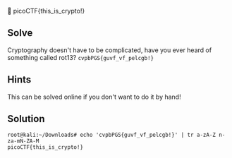 :checkered_flag: picoCTF{this_is_crypto!}

## Solve
Cryptography doesn't have to be complicated, have you ever heard of something called rot13? `cvpbPGS{guvf_vf_pelcgb!}`

## Hints
This can be solved online if you don't want to do it by hand!

## Solution
```
root@kali:~/Downloads# echo 'cvpbPGS{guvf_vf_pelcgb!}' | tr a-zA-Z n-za-mN-ZA-M
picoCTF{this_is_crypto!}
```
